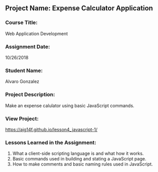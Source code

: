 ## Project Name:  Expense Calculator Application

### Course Title:
Web Application Development

### Assignment Date:  
10/26/2018

### Student Name:  
Alvaro Gonzalez

### Project Description:
Make an expense calulator using basic JavaScript commands.


### View Project:
https://ajg14f.github.io/lesson4_javascript-1/

### Lessons Learned in the Assignment:
1. What a client-side scripting language is and what how it works.
2. Basic commands used in building and stating a JavaScript page.
3. How to make comments and basic naming rules used in JavaScript.



